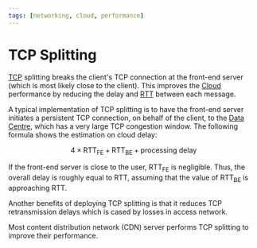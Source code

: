 ```yaml
---
tags: [networking, cloud, performance]
---
```


# TCP Splitting

[TCP](202206151232.md) splitting breaks the client's TCP connection at the
front-end server (which is most likely close to the client). This improves the
[Cloud](202210012158.md) performance by reducing the delay and
[RTT](202303292133.md) between each message.

A typical implementation of TCP splitting is to have the front-end server
initiates a persistent TCP connection, on behalf of the client, to the
[Data Centre](202210012205.md), which has a very large TCP congestion window.
The following formula shows the estimation on cloud delay:

$$
4 \times \text{RTT}_{\text{FE}} + \text{RTT}_{\text{BE}} + \text{processing delay}
$$

If the front-end server is close to the user, $\text{RTT}_{\text{FE}}$ is
negligible. Thus, the overall delay is roughly equal to $\text{RTT}$, assuming
that the value of $\text{RTT}_{\text{BE}}$ is approaching $\text{RTT}$.

Another benefits of deploying TCP splitting is that it reduces TCP
retransmission delays which is cased by losses in access network.

Most content distribution network (CDN) server performs TCP splitting to
improve their performance.
